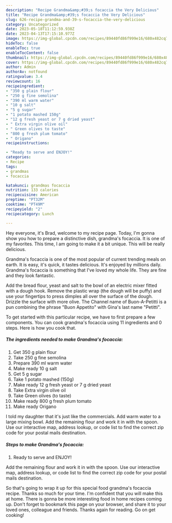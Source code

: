 ```yaml
---
description: "Recipe Grandma&amp;#39;s focaccia the Very Delicious"
title: "Recipe Grandma&amp;#39;s focaccia the Very Delicious"
slug: 626-recipe-grandma-and-39-s-focaccia-the-very-delicious
category: Uncategorized
date: 2023-05-18T11:12:59.938Z
date: 2023-04-13T17:15:10.977Z
image: https://img-global.cpcdn.com/recipes/89440fd86f999e16/680x482cq70/grandmas-focaccia-recipe-main-photo.jpg
hideToc: false
enableToc: true
enableTocContent: false
thumbnail: https://img-global.cpcdn.com/recipes/89440fd86f999e16/680x482cq70/grandmas-focaccia-recipe-main-photo.jpg
cover: https://img-global.cpcdn.com/recipes/89440fd86f999e16/680x482cq70/grandmas-focaccia-recipe-main-photo.jpg
author: Admin
authorAv: notfound
ratingvalue: 3.4
reviewcount: 16
recipeingredient:
- "350 g plain flour"
- "250 g fine semolina"
- "390 ml warm water"
- "10 g salt"
- "5 g sugar"
- "1 potato mashed 150g"
- "12 g fresh yeast or 7 g dried yeast"
- " Extra virgin olive oil"
- " Green olives to taste"
- "800 g fresh plum tomato"
- " Origano"
recipeinstructions:

- "Ready to serve and ENJOY!"
categories:
- Recipe
tags:
- grandmas
- focaccia

katakunci: grandmas focaccia 
nutrition: 133 calories
recipecuisine: American
preptime: "PT32M"
cooktime: "PT49M"
recipeyield: "2"
recipecategory: Lunch

---
```



Hey everyone, it's Brad, welcome to my recipe page. Today, I'm gonna show you how to prepare a distinctive dish, grandma&#39;s focaccia. It is one of my favorites. This time, I am going to make it a bit unique. This will be really delicious.

Grandma&#39;s focaccia is one of the most popular of current trending meals on earth. It is easy, it's quick, it tastes delicious. It's enjoyed by millions daily. Grandma&#39;s focaccia is something that I've loved my whole life. They are fine and they look fantastic.

Add the bread flour, yeast and salt to the bowl of an electric mixer fitted with a dough hook. Remove the plastic wrap (the dough will be puffy) and use your fingertips to press dimples all over the surface of the dough. Drizzle the surface with more olive. The Channel name of Buon-A-Petitti is a pun combining the phrase &#34;Buon Appetito&#34; with Gina&#39;s last name &#34;Petitti&#34;.


To get started with this particular recipe, we have to first prepare a few components. You can cook grandma&#39;s focaccia using 11 ingredients and 0 steps. Here is how you cook that.

<!--inarticleads1-->

##### The ingredients needed to make Grandma&#39;s focaccia:

1. Get 350 g plain flour
1. Take 250 g fine semolina
1. Prepare 390 ml warm water
1. Make ready 10 g salt
1. Get 5 g sugar
1. Take 1 potato mashed (150g)
1. Make ready 12 g fresh yeast or 7 g dried yeast
1. Take  Extra virgin olive oil
1. Take  Green olives (to taste)
1. Make ready 800 g fresh plum tomato
1. Make ready  Origano


I told my daughter that it&#39;s just like the commercials. Add warm water to a large mixing bowl. Add the remaining flour and work it in with the spoon. Use our interactive map, address lookup, or code list to find the correct zip code for your postal mails destination. 

<!--inarticleads2-->

##### Steps to make Grandma&#39;s focaccia:


1. Ready to serve and ENJOY!

Add the remaining flour and work it in with the spoon. Use our interactive map, address lookup, or code list to find the correct zip code for your postal mails destination. 

So that's going to wrap it up for this special food grandma&#39;s focaccia recipe. Thanks so much for your time. I'm confident that you will make this at home. There is gonna be more interesting food in home recipes coming up. Don't forget to bookmark this page on your browser, and share it to your loved ones, colleague and friends. Thanks again for reading. Go on get cooking!
